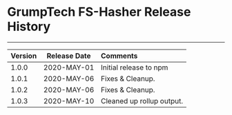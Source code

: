 # GrumpTech FS-Hasher Release History
---

Version | Release Date | Comments
:------ | :----------: | :-------
1.0.0   | 2020-MAY-01 | Initial release to npm
1.0.1   | 2020-MAY-06 | Fixes & Cleanup.
1.0.2   | 2020-MAY-06 | Fixes & Cleanup.
1.0.3   | 2020-MAY-10 | Cleaned up rollup output.
